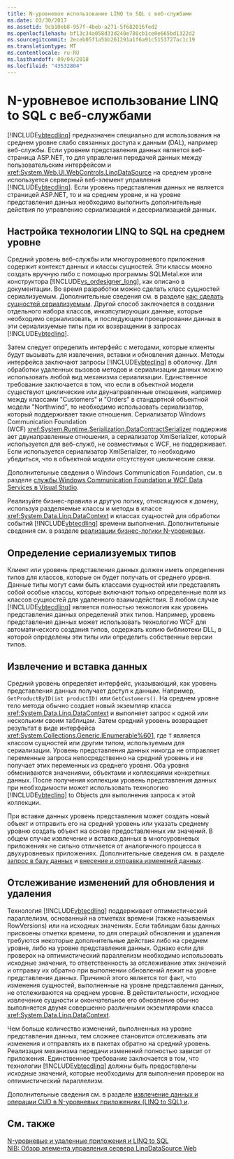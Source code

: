 ```yaml
---
title: N-уровневое использование LINQ to SQL с веб-службами
ms.date: 03/30/2017
ms.assetid: 9cb10eb8-957f-4beb-a271-5f682016fed2
ms.openlocfilehash: bf13c34a058d33d240e780cb1ce0e665bd1322d2
ms.sourcegitcommit: 2eceb05f1a5bb261291a1f6a91c5153727ac1c19
ms.translationtype: MT
ms.contentlocale: ru-RU
ms.lasthandoff: 09/04/2018
ms.locfileid: "43532804"
---
```

# <a name="linq-to-sql-n-tier-with-web-services"></a>N-уровневое использование LINQ to SQL с веб-службами
[!INCLUDE[vbtecdlinq](../../../../../../includes/vbtecdlinq-md.md)] предназначен специально для использования на среднем уровне слабо связанных доступа к данным (DAL), например веб-службы. Если уровнем представления данных является веб-страница ASP.NET, то для управления передачей данных между пользовательским интерфейсом и <xref:System.Web.UI.WebControls.LinqDataSource> на среднем уровне используется серверный веб-элемент управления [!INCLUDE[vbtecdlinq](../../../../../../includes/vbtecdlinq-md.md)]. Если уровень представления данных не является страницей ASP.NET, то и на среднем уровне, и на уровне представления данных необходимо выполнить дополнительные действия по управлению сериализацией и десериализацией данных.  
  
## <a name="setting-up-linq-to-sql-on-the-middle-tier"></a>Настройка технологии LINQ to SQL на среднем уровне  
 Средний уровень веб-службы или многоуровневого приложения содержит контекст данных и классы сущностей. Эти классы можно создать вручную либо с помощью программы SQLMetal.exe или конструктора [!INCLUDE[vs_ordesigner_long](../../../../../../includes/vs-ordesigner-long-md.md)], как описано в документации. Во время разработки можно сделать класс сущностей сериализуемым. Дополнительные сведения см. в разделе [как: сделать сущностей сериализуемым](../../../../../../docs/framework/data/adonet/sql/linq/how-to-make-entities-serializable.md). Другой способ заключается в создании отдельного набора классов, инкапсулирующих данные, которые необходимо сериализовать, и последующем проецировании данных в эти сериализуемые типы при их возвращении в запросах [!INCLUDE[vbteclinq](../../../../../../includes/vbteclinq-md.md)].  
  
 Затем следует определить интерфейс с методами, которые клиенты будут вызывать для извлечения, вставки и обновления данных. Методы интерфейса заключают запросы [!INCLUDE[vbteclinq](../../../../../../includes/vbteclinq-md.md)] в оболочку. Для обработки удаленных вызовов методов и сериализации данных можно использовать любой вид механизма сериализации. Единственное требование заключается в том, что если в объектной модели существуют циклические или двунаправленные отношения, например между классами "Customers" и "Orders" в стандартной объектной модели "Northwind", то необходимо использовать сериализатор, который поддерживает такие отношения. Сериализатор Windows Communication Foundation (WCF) <xref:System.Runtime.Serialization.DataContractSerializer> поддерживает двунаправленные отношения, а сериализатор XmlSerializer, который используется для веб-служб, не совместимых с WCF, не поддерживает. Если используется сериализатор XmlSerializer, то необходимо убедиться, что в объектной модели отсутствуют циклические связи.  
  
 Дополнительные сведения о Windows Communication Foundation, см. в разделе [службы Windows Communication Foundation и WCF Data Services в Visual Studio](/visualstudio/data-tools/windows-communication-foundation-services-and-wcf-data-services-in-visual-studio).  
  
 Реализуйте бизнес-правила и другую логику, относящуюся к домену, используя разделяемые классы и методы в классе <xref:System.Data.Linq.DataContext> и классах сущностей для обработки событий [!INCLUDE[vbtecdlinq](../../../../../../includes/vbtecdlinq-md.md)] времени выполнения. Дополнительные сведения см. в разделе [реализации бизнес-логики N-уровневых](../../../../../../docs/framework/data/adonet/sql/linq/implementing-business-logic-linq-to-sql.md).  
  
## <a name="defining-the-serializable-types"></a>Определение сериализуемых типов  
 Клиент или уровень представления данных должен иметь определения типов для классов, которые он будет получать от среднего уровня. Данные типы могут сами быть классами сущностей или представлять собой особые классы, которые включают только определенные поля из классов сущностей для удаленного взаимодействия. В любом случае [!INCLUDE[vbtecdlinq](../../../../../../includes/vbtecdlinq-md.md)] является полностью технология как уровень представления данных определений этих типов. Например, уровень представления данных может использовать технологию WCF для автоматического создания типов, содержать копию библиотеки DLL, в которой определены эти типы или определить собственные версии типов.  
  
## <a name="retrieving-and-inserting-data"></a>Извлечение и вставка данных  
 Средний уровень определяет интерфейс, указывающий, как уровень представления данных получает доступ к данным. Например, `GetProductByID(int productID)` или `GetCustomers()`. На среднем уровне тело метода обычно создает новый экземпляр класса <xref:System.Data.Linq.DataContext> и выполняет запрос к одной или нескольким своим таблицам. Затем средний уровень возвращает результат в виде интерфейса <xref:System.Collections.Generic.IEnumerable%601>, где `T` является классом сущностей или другим типом, используемым для сериализации. Уровень представления данных никогда не отправляет переменные запроса непосредственно на средний уровень и не получает этих переменных из среднего уровня. Оба уровня обмениваются значениями, объектами и коллекциями конкретных данных. После получения коллекции уровень представления данных при необходимости может использовать технологию [!INCLUDE[vbteclinq](../../../../../../includes/vbteclinq-md.md)] to Objects для выполнения запроса к этой коллекции.  
  
 При вставке данных уровень представления может создать новый объект и отправить его на средний уровень или указать среднему уровню создать объект на основе предоставленных им значений. В общем случае извлечение и вставка данных в многоуровневых приложениях не сильно отличается от аналогичного процесса в двухуровневых приложениях. Дополнительные сведения см. в разделе [запрос в базу данных](../../../../../../docs/framework/data/adonet/sql/linq/querying-the-database.md) и [внесение и отправка изменений данных](../../../../../../docs/framework/data/adonet/sql/linq/making-and-submitting-data-changes.md).  
  
## <a name="tracking-changes-for-updates-and-deletes"></a>Отслеживание изменений для обновления и удаления  
 Технология [!INCLUDE[vbtecdlinq](../../../../../../includes/vbtecdlinq-md.md)] поддерживает оптимистический параллелизм, основанный на отметках времени (также называемых RowVersions) или на исходных значениях. Если таблицам базы данных присвоены отметки времени, то для операций обновления и удаления требуются некоторые дополнительные действия либо на среднем уровне, либо на уровне представления данных. Однако если для проверок на оптимистический параллелизм необходимо использовать исходные значения, то ответственность за отслеживание этих значений и отправку их обратно при выполнении обновлений лежит на уровне представления данных. Причиной этого является тот факт, что изменения сущностей, выполненные на уровне представления данных, не отслеживаются на среднем уровне. В действительности, исходное извлечение сущности и окончательное его обновление обычно выполняется двумя совершенно различными экземплярами класса <xref:System.Data.Linq.DataContext>.  
  
 Чем больше количество изменений, выполненных на уровне представления данных, тем сложнее становится отслеживать эти изменения и отправлять их в пакетах обратно на средний уровень. Реализация механизма передачи изменений полностью зависит от приложения. Единственное требование заключается в том, что технологии [!INCLUDE[vbtecdlinq](../../../../../../includes/vbtecdlinq-md.md)] должны быть предоставлены исходные значений, которые необходимы для выполнения проверок на оптимистический параллелизм.  
  
 Дополнительные сведения см. в разделе [извлечение данных и операции CUD в N-уровневых приложениях (LINQ to SQL) и](../../../../../../docs/framework/data/adonet/sql/linq/data-retrieval-and-cud-operations-in-n-tier-applications.md).  
  
## <a name="see-also"></a>См. также  
 [N-уровневые и удаленные приложения и LINQ to SQL](../../../../../../docs/framework/data/adonet/sql/linq/n-tier-and-remote-applications-with-linq-to-sql.md)  
 [NIB: Обзор элемента управления сервера LinqDataSource Web](https://msdn.microsoft.com/library/104cfc3f-7385-47d3-8a51-830dfa791136)
